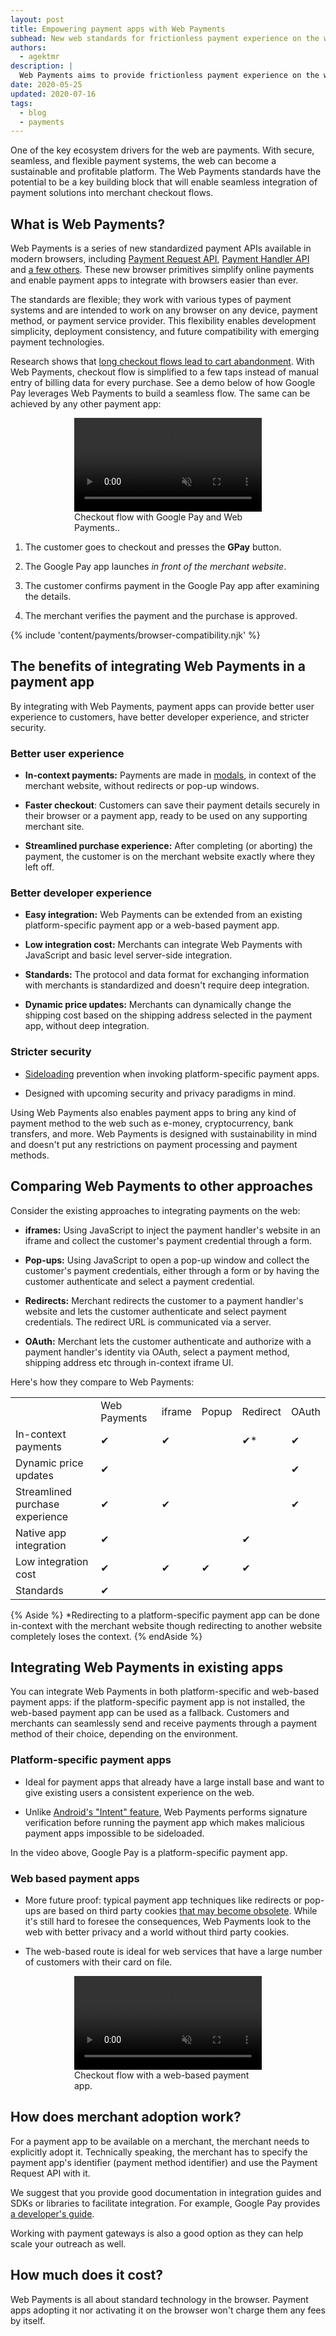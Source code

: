 ```yaml
---
layout: post
title: Empowering payment apps with Web Payments
subhead: New web standards for frictionless payment experience on the web.
authors:
  - agektmr
description: |
  Web Payments aims to provide frictionless payment experience on the web. Learn how it works, its benefits, and get ready to integrate your payment app with Web Payments.
date: 2020-05-25
updated: 2020-07-16
tags:
  - blog
  - payments
---
```


One of the key ecosystem drivers for the web are payments. With secure,
seamless, and flexible payment systems, the web can become a sustainable and
profitable platform. The Web Payments standards have the potential to be a key
building block that will enable seamless integration of payment solutions into
merchant checkout flows.

## What is Web Payments?

Web Payments is a series of new standardized payment APIs available in modern
browsers, including [Payment Request
API](https://www.w3.org/TR/payment-request/), [Payment Handler
API](https://www.w3.org/TR/payment-handler/) and [a few
others](https://www.w3.org/Payments/WG/charter-201912.html#scope). These new
browser primitives simplify online payments and enable payment apps to integrate
with browsers easier than ever.

The standards are flexible; they work with various types of payment systems and
are intended to work on any browser on any device, payment method, or payment
service provider. This flexibility enables development simplicity, deployment
consistency, and future compatibility with emerging payment technologies.

Research shows that [long checkout flows lead to cart
abandonment](https://baymard.com/blog/checkout-flow-average-form-fields). With
Web Payments, checkout flow is simplified to a few taps instead of manual entry
of billing data for every purchase. See a demo below of how Google Pay leverages
Web Payments to build a seamless flow. The same can be achieved by any other
payment app:

<figure class="w-figure" style="width:300px; margin:auto;">
  <video controls autoplay loop muted class="w-screenshot">
    <source src="https://storage.googleapis.com/web-dev-assets/payments/native-payment-app.webm" type="video/webm">
    <source src="https://storage.googleapis.com/web-dev-assets/payments/native-payment-app.mp4" type="video/mp4">
  </video>
  <figcaption class="w-figcaption">Checkout flow with Google Pay and Web Payments.</a>.
  </figcaption>
</figure>

1. The customer goes to checkout and presses the **GPay** button.

2. The Google Pay app launches *in front of the merchant website*.

3. The customer confirms payment in the Google Pay app after examining the
   details.

4. The merchant verifies the payment and the purchase is approved.

{% include 'content/payments/browser-compatibility.njk' %}

## The benefits of integrating Web Payments in a payment app

By integrating with Web Payments, payment apps can provide better user
experience to customers, have better developer experience, and stricter
security.

### Better user experience

* **In-context payments:** Payments are made in
  [modals](https://material.io/components/sheets-bottom), in context of the
  merchant website, without redirects or pop-up windows.

* **Faster checkout**: Customers can save their payment details securely in
  their browser or a payment app, ready to be used on any supporting merchant site.

* **Streamlined purchase experience:** After completing (or aborting) the
  payment, the customer is on the merchant website exactly where they left off.

### Better developer experience

* **Easy integration:** Web Payments can be extended from an existing platform-specific
  payment app or a web-based payment app.

* **Low integration cost:** Merchants can integrate Web Payments with JavaScript
  and basic level server-side integration.

* **Standards:** The protocol and data format for exchanging information with
  merchants is standardized and doesn't require deep integration.

* **Dynamic price updates:** Merchants can dynamically change the shipping cost
  based on the shipping address selected in the payment app, without deep
  integration.

###  Stricter security

* [Sideloading](https://en.wikipedia.org/wiki/Sideloading) prevention when
  invoking platform-specific payment apps.

* Designed with upcoming security and privacy paradigms in mind.

Using Web Payments also enables payment apps to bring any kind of payment method
to the web such as e-money, cryptocurrency, bank transfers, and more. Web
Payments is designed with sustainability in mind and doesn't put any
restrictions on payment processing and payment methods.

##  Comparing Web Payments to other approaches

Consider the existing approaches to integrating payments on the web:

* **iframes:** Using JavaScript to inject the payment handler's website in an
  iframe and collect the customer's payment credential through a form.

* **Pop-ups:** Using JavaScript to open a pop-up window and collect the
  customer's payment credentials, either through a form or by having the
  customer authenticate and select a payment credential.

* **Redirects:** Merchant redirects the customer to a payment handler's website
  and lets the customer authenticate and select payment credentials. The
  redirect URL is communicated via a server.

* **OAuth:** Merchant lets the customer authenticate and authorize with a
  payment handler's identity via OAuth, select a payment method, shipping
  address etc through in-context iframe UI.

Here's how they compare to Web Payments:

<div class="w-table-wrapper">
  <table>
    <tr>
      <td></td>
      <td>Web Payments</td>
      <td>iframe</td>
      <td>Popup</td>
      <td>Redirect</td>
      <td>OAuth</td>
    </tr>
    <tr>
      <td>In-context payments</td>
      <td>✔</td>
      <td>✔</td>
      <td></td>
      <td>✔*</td>
      <td>✔</td>
    </tr>
    <tr>
      <td>Dynamic price updates</td>
      <td>✔</td>
      <td></td>
      <td></td>
      <td></td>
      <td>✔</td>
    </tr>
    <tr>
      <td>Streamlined purchase experience</td>
      <td>✔</td>
      <td>✔</td>
      <td></td>
      <td></td>
      <td>✔</td>
    </tr>
    <tr>
      <td>Native app integration</td>
      <td>✔</td>
      <td></td>
      <td></td>
      <td>✔</td>
      <td></td>
    </tr>
    <tr>
      <td>Low integration cost</td>
      <td>✔</td>
      <td>✔</td>
      <td>✔</td>
      <td>✔</td>
      <td></td>
    </tr>
    <tr>
      <td>Standards</td>
      <td>✔</td>
      <td></td>
      <td></td>
      <td></td>
      <td></td>
    </tr>
  </table>
</div>

{% Aside %} *Redirecting to a platform-specific payment app can be done in-context with the
merchant website though redirecting to another website completely loses the
context. {% endAside %}

##  Integrating Web Payments in existing apps

You can integrate Web Payments in both platform-specific and web-based payment apps: if the
platform-specific payment app is not installed, the web-based payment app can be used as a
fallback. Customers and merchants can seamlessly send and receive payments
through a payment method of their choice, depending on the environment.

###  Platform-specific payment apps

* Ideal for payment apps that already have a large install base and want to give
  existing users a consistent experience on the web.

* Unlike [Android's "Intent"
  feature](https://developer.android.com/guide/components/intents-filters), Web
  Payments performs signature verification before running the payment app which
  makes malicious payment apps impossible to be sideloaded.

In the video above, Google Pay is a platform-specific payment app.

###  Web based payment apps

* More future proof: typical payment app techniques like redirects or pop-ups
  are based on third party cookies [that may become
  obsolete](https://blog.chromium.org/2020/01/building-more-private-web-path-towards.html).
  While it's still hard to foresee the consequences, Web Payments look to the
  web with better privacy and a world without third party cookies.

* The web-based route is ideal for web services that have a large number of
  customers with their card on file.

<figure class="w-figure" style="width:300px; margin:auto;">
  <video controls autoplay loop muted class="w-screenshot">
    <source src="https://storage.googleapis.com/web-dev-assets/payments/web-based-payment-app.webm" type="video/webm">
    <source src="https://storage.googleapis.com/web-dev-assets/payments/web-based-payment-app.mp4" type="video/mp4">
  </video>
  <figcaption class="w-figcaption">
    Checkout flow with a web-based payment app.
  </figcaption>
</figure>


##  How does merchant adoption work?

For a payment app to be available on a merchant, the merchant needs to
explicitly adopt it. Technically speaking, the merchant has to specify the
payment app's identifier (payment method identifier) and use the Payment Request
API with it.

We suggest that you provide good documentation in integration guides and SDKs or
libraries to facilitate integration. For example, Google Pay provides [a
developer's guide](https://developers.google.com/pay/api/web/overview).

Working with payment gateways is also a good option as they can help scale your
outreach as well.

##  How much does it cost?

Web Payments is all about standard technology in the browser. Payment apps
adopting it nor activating it on the browser won't charge them any fees by
itself.